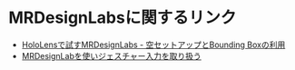 # MRDesignLabsに関するリンク

 * [HoloLensで試すMRDesignLabs - 空セットアップとBounding Boxの利用](http://qiita.com/miyaura/items/cf0ebc41733a4b31e137)
 * [MRDesignLabを使いジェスチャー入力を取り扱う](http://blog.d-yama7.com/archives/850)
 
